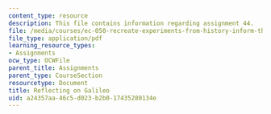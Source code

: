 ```yaml
---
content_type: resource
description: This file contains information regarding assignment 44.
file: /media/courses/ec-050-recreate-experiments-from-history-inform-the-future-from-the-past-galileo-january-iap-2010/a24357aa46c5d023b2b017435280134e_MITEC_050IAP10_assn44.pdf
file_type: application/pdf
learning_resource_types:
- Assignments
ocw_type: OCWFile
parent_title: Assignments
parent_type: CourseSection
resourcetype: Document
title: Reflecting on Galileo
uid: a24357aa-46c5-d023-b2b0-17435280134e
---
```

